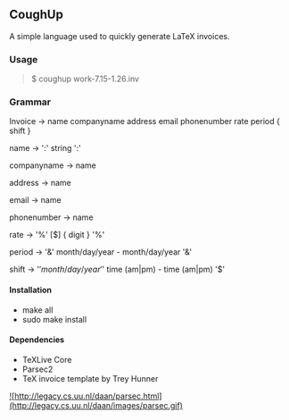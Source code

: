 CoughUp
-------

A simple language used to quickly generate LaTeX invoices.

### Usage

> $ coughup work-7.15-1.26.inv

### Grammar

Invoice &rarr; name companyname address email phonenumber rate period { shift }

name &rarr; ':' string ':'

companyname &rarr; name

address &rarr; name

email &rarr; name

phonenumber &rarr; name

rate &rarr; '%' [$] { digit } '%'

period &rarr; '&' month/day/year - month/day/year '&'

shift &rarr; '$' month/day/year '$' time (am|pm) - time (am|pm) '$'

#### Installation

* make all
* sudo make install

#### Dependencies
* TeXLive Core
* Parsec2
* TeX invoice template by Trey Hunner

<a href=http://legacy.cs.uu.nl/daan/parsec.html>![http://legacy.cs.uu.nl/daan/parsec.html](http://legacy.cs.uu.nl/daan/images/parsec.gif)</a>
